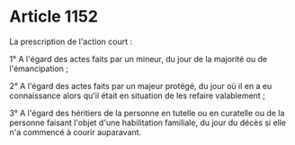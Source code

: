 # Article 1152

<p>La prescription de l'action court : </p><p> 1° A l'égard des actes faits par un mineur, du jour de la majorité ou de l'émancipation ; </p><p> 2° A l'égard des actes faits par un majeur protégé, du jour où il en a eu connaissance alors qu'il était en situation de les refaire valablement ; </p><p> 3° A l'égard des héritiers de la personne en tutelle ou en curatelle ou de la personne faisant l'objet d'une habilitation familiale, du jour du décès si elle n'a commencé à courir auparavant. </p>